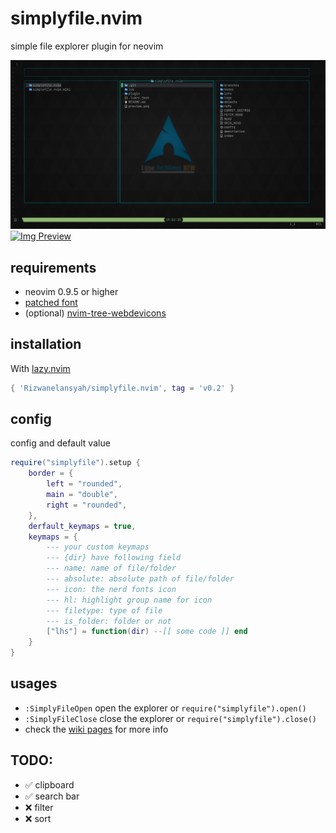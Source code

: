 # simplyfile.nvim
simple file explorer plugin for neovim

![Preview](https://raw.githubusercontent.com/Rizwanelansyah/simplyfile.nvim/main/preview.png "Preview")
[![Img Preview](https://asciinema.org/a/660516.svg)](https://asciinema.org/a/660516)

## requirements
- neovim 0.9.5 or higher
- [patched font](https://www.nerdfonts.com/)
- (optional) [nvim-tree-webdevicons](https://github.com/nvim-tree/nvim-web-devicons)

## installation
With [lazy.nvim](https://github.com/folke/lazy.nvim)
```lua
{ 'Rizwanelansyah/simplyfile.nvim', tag = 'v0.2' }
```

## config
config and default value
```lua
require("simplyfile").setup {
    border = {
        left = "rounded",
        main = "double",
        right = "rounded",
    },
    derfault_keymaps = true,
    keymaps = {
        --- your custom keymaps
        --- {dir} have following field
        --- name: name of file/folder
        --- absolute: absolute path of file/folder
        --- icon: the nerd fonts icon
        --- hl: highlight group name for icon
        --- filetype: type of file
        --- is_folder: folder or not
        ["lhs"] = function(dir) --[[ some code ]] end
    }
}
```

## usages
- `:SimplyFileOpen` open the explorer or `require("simplyfile").open()`
- `:SimplyFileClose` close the explorer or `require("simplyfile").close()`
- check the [wiki pages](https://github.com/Rizwanelansyah/simplyfile.nvim/wiki) for more info

## TODO:
- ✅ clipboard
- ✅ search bar
- ❌ filter
- ❌ sort
